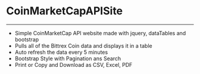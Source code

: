 # CoinMarketCapAPISite 
-------------

* Simple CoinMarketCap API website made with jquery, dataTables and bootstrap
 * Pulls all of the Bittrex Coin data and displays it in a table
 * Auto refresh the data every 5 minutes
 * Bootstrap Style with Pagination ans Search
 * Print or Copy and Download as CSV, Excel, PDF
